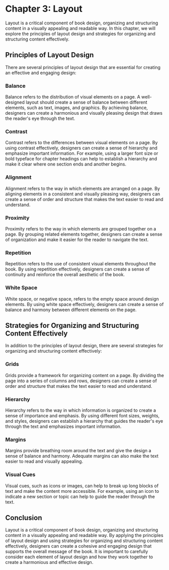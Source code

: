Chapter 3: Layout
=================

Layout is a critical component of book design, organizing and structuring content in a visually appealing and readable way. In this chapter, we will explore the principles of layout design and strategies for organizing and structuring content effectively.

Principles of Layout Design
---------------------------

There are several principles of layout design that are essential for creating an effective and engaging design:

### Balance

Balance refers to the distribution of visual elements on a page. A well-designed layout should create a sense of balance between different elements, such as text, images, and graphics. By achieving balance, designers can create a harmonious and visually pleasing design that draws the reader's eye through the text.

### Contrast

Contrast refers to the differences between visual elements on a page. By using contrast effectively, designers can create a sense of hierarchy and emphasize important information. For example, using a larger font size or bold typeface for chapter headings can help to establish a hierarchy and make it clear where one section ends and another begins.

### Alignment

Alignment refers to the way in which elements are arranged on a page. By aligning elements in a consistent and visually pleasing way, designers can create a sense of order and structure that makes the text easier to read and understand.

### Proximity

Proximity refers to the way in which elements are grouped together on a page. By grouping related elements together, designers can create a sense of organization and make it easier for the reader to navigate the text.

### Repetition

Repetition refers to the use of consistent visual elements throughout the book. By using repetition effectively, designers can create a sense of continuity and reinforce the overall aesthetic of the book.

### White Space

White space, or negative space, refers to the empty space around design elements. By using white space effectively, designers can create a sense of balance and harmony between different elements on the page.

Strategies for Organizing and Structuring Content Effectively
-------------------------------------------------------------

In addition to the principles of layout design, there are several strategies for organizing and structuring content effectively:

### Grids

Grids provide a framework for organizing content on a page. By dividing the page into a series of columns and rows, designers can create a sense of order and structure that makes the text easier to read and understand.

### Hierarchy

Hierarchy refers to the way in which information is organized to create a sense of importance and emphasis. By using different font sizes, weights, and styles, designers can establish a hierarchy that guides the reader's eye through the text and emphasizes important information.

### Margins

Margins provide breathing room around the text and give the design a sense of balance and harmony. Adequate margins can also make the text easier to read and visually appealing.

### Visual Cues

Visual cues, such as icons or images, can help to break up long blocks of text and make the content more accessible. For example, using an icon to indicate a new section or topic can help to guide the reader through the text.

Conclusion
----------

Layout is a critical component of book design, organizing and structuring content in a visually appealing and readable way. By applying the principles of layout design and using strategies for organizing and structuring content effectively, designers can create a cohesive and engaging design that supports the overall message of the book. It is important to carefully consider each element of layout design and how they work together to create a harmonious and effective design.


